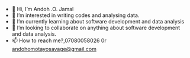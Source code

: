 - 👋 Hi, I’m Andoh .O. Jamal 
- 👀 I’m interested in writing codes and analysing data.
- 🌱 I’m currently learning about software development and data analysis 
- 💞️ I’m looking to collaborate on anything about software development and data analysis. 
- 📫 How to reach me?,07080058026 0r andohomotayosavage@gmail.com 

<!---
Andohlim/Andohlim is a ✨ special ✨ repository because its `README.md` (this file) appears on your GitHub profile.
You can click the Preview link to take a look at your changes.
--->
